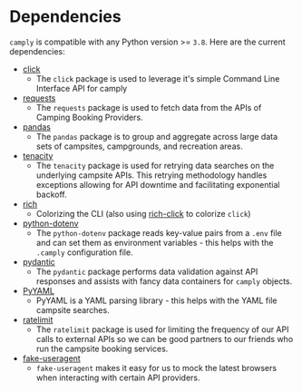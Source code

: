 # Dependencies

`camply` is compatible with any Python version >= `3.8`. Here are the current dependencies:

- [click](https://docs.python-requests.org/en/master/)
    - The `click` package is used to leverage it's simple Command Line Interface
      API for camply
- [requests](https://docs.python-requests.org/en/master/)
    - The `requests` package is used to fetch data from the APIs of Camping Booking Providers.
- [pandas](https://pandas.pydata.org/)
    - The `pandas` package is to group and aggregate across large data sets of campsites,
      campgrounds, and recreation areas.
- [tenacity](https://tenacity.readthedocs.io/en/latest/)
    - The `tenacity` package is used for retrying data searches on the underlying campsite APIs.
      This retrying methodology handles exceptions allowing for API downtime and facilitating
      exponential backoff.
- [rich](https://github.com/textualize/rich)
    - Colorizing the CLI (also using [rich-click](https://github.com/ewels/rich-click) to
      colorize `click`)
- [python-dotenv](https://github.com/theskumar/python-dotenv)
    - The `python-dotenv` package reads key-value pairs from a `.env` file and can set them as
      environment variables - this helps with the `.camply` configuration file.
- [pydantic](https://github.com/samuelcolvin/pydantic)
    - The `pydantic` package performs data validation against API responses and assists with fancy
      data containers for `camply` objects.
- [PyYAML](https://pyyaml.org/)
    - PyYAML is a YAML parsing library - this helps with the YAML file campsite searches.
- [ratelimit](https://github.com/tomasbasham/ratelimit)
    - The `ratelimit` package is used for limiting the frequency of our API calls to external
      APIs so we can be good partners to our friends who run the campsite booking services.
- [fake-useragent](https://github.com/fake-useragent/fake-useragent)
    - `fake-useragent` makes it easy for us to mock the latest browsers when interacting with
      certain API providers.
